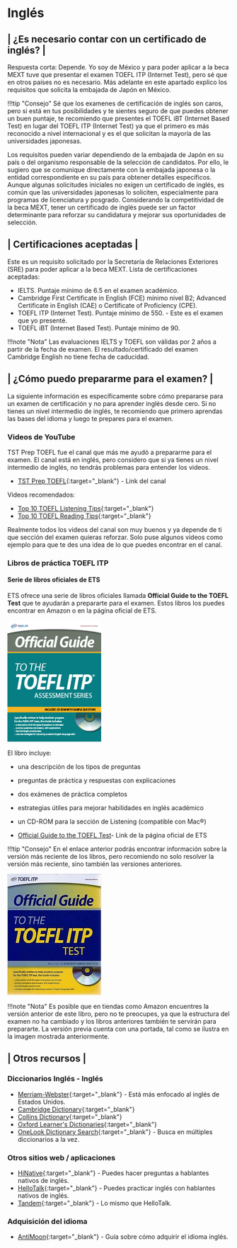 # Inglés

## | ¿Es necesario contar con un certificado de inglés? |
Respuesta corta: Depende. Yo soy de México y para poder aplicar a la beca MEXT tuve que presentar el examen TOEFL ITP (Internet Test), pero sé que en otros países no es necesario. Más adelante en este apartado explico los requisitos que solicita la embajada de Japón en México.

!!!tip "Consejo"
    Sé que los examenes de certificación de inglés son caros, pero si está en tus posibilidades y te sientes seguro de que puedes obtener un buen puntaje, te recomiendo que presentes el TOEFL iBT (Internet Based Test) en lugar del TOEFL ITP (Internet Test) ya que el primero es más reconocido a nivel internacional y es el que solicitan la mayoría de las universidades japonesas. 

Los requisitos pueden variar dependiendo de la embajada de Japón en su país o del organismo responsable de la selección de candidatos. Por ello, le sugiero que se comunique directamente con la embajada japonesa o la entidad correspondiente en su país para obtener detalles específicos. Aunque algunas solicitudes iniciales no exigen un certificado de inglés, es común que las universidades japonesas lo soliciten, especialmente para programas de licenciatura y posgrado. Considerando la competitividad de la beca MEXT, tener un certificado de inglés puede ser un factor determinante para reforzar su candidatura y mejorar sus oportunidades de selección.

## | Certificaciones aceptadas |
Este es un requisito solicitado por la Secretaría de Relaciones Exteriores (SRE) para poder aplicar a la beca MEXT. Lista de certificaciones aceptadas:

* IELTS. Puntaje mínimo de 6.5 en el examen académico.
* Cambridge First Certificate in English (FCE) mínimo nivel B2; Advanced Certificate in English (CAE) o Certificate of Proficiency (CPE).
* TOEFL ITP (Internet Test). Puntaje mínimo de 550. - Este es el examen que yo presenté.
* TOEFL iBT (Internet Based Test). Puntaje mínimo de 90. ​

!!!note "Nota"
    Las evaluaciones IELTS y TOEFL son válidas por 2 años a partir de la fecha de examen. El resultado/certificado del examen Cambridge English no tiene fecha de caducidad.


## | ¿Cómo puedo prepararme para el examen? |
La siguiente información es específicamente sobre cómo prepararse para un examen de certificación y no para aprender inglés desde cero. Si no tienes un nivel intermedio de inglés, te recomiendo que primero aprendas las bases del idioma y luego te prepares para el examen.

### Videos de YouTube
TST Prep TOEFL fue el canal que más me ayudó a prepararme para el examen. El canal está en inglés, pero considero que si ya tienes un nivel intermedio de inglés, no tendrás problemas para entender los videos. 

* [TST Prep TOEFL](https://www.youtube.com/@TSTPrep){:target="_blank"} - Link del canal

Videos recomendados:

* [Top 10 TOEFL Listening Tips](https://www.youtube.com/watch?v=b1kPX7X-quI){:target="_blank"}
* [Top 10 TOEFL Reading Tips](https://www.youtube.com/watch?v=dBIix5rR4Nc){:target="_blank"}

Realmente todos los videos del canal son muy buenos y ya depende de ti que sección del examen quieras reforzar. Solo puse algunos videos como ejemplo para que te des una idea de lo que puedes encontrar en el canal.

### Libros de práctica TOEFL ITP
#### Serie de libros oficiales de ETS
ETS ofrece una serie de libros oficiales llamada **Official Guide to the TOEFL Test** que te ayudarán a prepararte para el examen. Estos libros los puedes encontrar en Amazon o en la página oficial de ETS.

![ToeflIpt](../assets/img/toefl-itp-book.jpg)

El libro incluye: 

* una descripción de los tipos de preguntas
* preguntas de práctica y respuestas con explicaciones
* dos exámenes de práctica completos
* estrategias útiles para mejorar habilidades en inglés académico
* un CD-ROM para la sección de Listening (compatible con Mac®)

* [Official Guide to the TOEFL Test](https://www.ets.org/toefl/itp/prepare.html)- Link de la página oficial de ETS

!!!tip "Consejo"
    En el enlace anterior podrás encontrar información sobre la versión más reciente de los libros, pero recomiendo no solo resolver la versión más reciente, sino también las versiones anteriores. 

![ToeflIpt1](../assets/img/toefl-itp-book-1.jpg)

!!!note "Nota"
    Es posible que en tiendas como Amazon encuentres la versión anterior de este libro, pero no te preocupes, ya que la estructura del examen no ha cambiado y los libros anteriores también te servirán para prepararte. La versión previa cuenta con una portada, tal como se ilustra en la imagen mostrada anteriormente.

## | Otros recursos |
### Diccionarios Inglés - Inglés
* [Merriam-Webster](https://www.merriam-webster.com/){:target="_blank"} - Está más enfocado al inglés de Estados Unidos.
* [Cambridge Dictionary](https://dictionary.cambridge.org/us/){:target="_blank"} 
* [Collins Dictionary](https://www.collinsdictionary.com/){:target="_blank"} 
* [Oxford Learner's Dictionaries](https://www.oxfordlearnersdictionaries.com/){:target="_blank"} 
* [OneLook Dictionary Search](https://www.onelook.com/){:target="_blank"} - Busca en múltiples diccionarios a la vez.

### Otros sitios web / aplicaciones 
* [HiNative](https://hinative.com/){:target="_blank"} - Puedes hacer preguntas a hablantes nativos de inglés.
* [HelloTalk](https://www.hellotalk.com/){:target="_blank"} - Puedes practicar inglés con hablantes nativos de inglés. 
* [Tandem](https://www.tandem.net/){:target="_blank"} - Lo mismo que HelloTalk.

### Adquisición del idioma
* [AntiMoon](https://www.antimoon.com/){:target="_blank"} - Guía sobre cómo adquirir el idioma inglés.